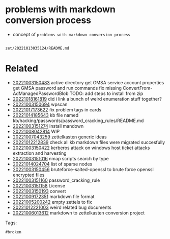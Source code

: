 # problems with markdown conversion process

- concept of `problems with markdown conversion process`

```
```

` zet/20221013035124/README.md `

# Related

- [20221003150483](/zet/20221003150483/README.md) active directory get GMSA service account properties get GMSA password and run commands fix missing ConvertFrom-AdManagedPasswordBlob TODO: add steps to install from zip
- [20221018161819](/zet/20221018161819/README.md) did i link a bunch of weird enumeration stuff together?
- [20221003150694](/zet/20221003150694/README.md) wpscan
- [20221017173622](/zet/20221017173622/README.md) fix problem tags in cards
- [20221014185643](/zet/20221014185643/README.md) kb file named kb/hacking/passwords/password_cracking_rules/README.md
- [20221003151274](/zet/20221003151274/README.md) install mandown
- [20221008042814](/zet/20221008042814/README.md) WIP
- [20221007043259](/zet/20221007043259/README.md) zettelkasten generic ideas
- [20221012212839](/zet/20221012212839/README.md) check all kb markdown files were migrated succesfully
- [20221003150422](/zet/20221003150422/README.md) kerberos attack on windows host ticket attacks extraction and harvesting
- [20221003151016](/zet/20221003151016/README.md) nmap scripts search by type
- [20221014024704](/zet/20221014024704/README.md) list of sparse nodes
- [20221003150456](/zet/20221003150456/README.md) bruteforce-salted-openssl to brute force openssl encrypted files
- [20221003151160](/zet/20221003151160/README.md) password_cracking_rule
- [20221003151158](/zet/20221003151158/README.md) License
- [20221003150193](/zet/20221003150193/README.md) convert
- [20221009172351](/zet/20221009172351/README.md) markdown file format
- [20221005200242](/zet/20221005200242/README.md) empty zettels to fix
- [20221012221003](/zet/20221012221003/README.md) weird related bug documents
- [20221006013612](/zet/20221006013612/README.md) markdown to zettelkasten conversion project

Tags:

    #broken

